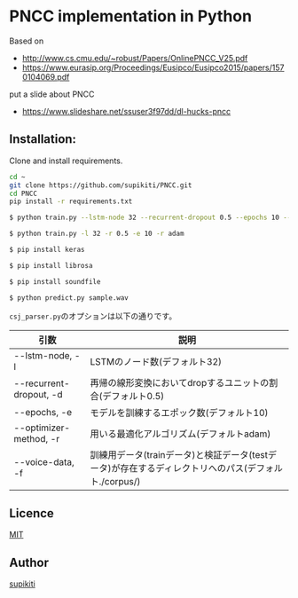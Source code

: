 # PNCC implementation in Python
Based on 
- http://www.cs.cmu.edu/~robust/Papers/OnlinePNCC_V25.pdf
- https://www.eurasip.org/Proceedings/Eusipco/Eusipco2015/papers/1570104069.pdf

put a slide about PNCC
- https://www.slideshare.net/ssuser3f97dd/dl-hucks-pncc

## Installation:
Clone and install requirements.
```bash
cd ~
git clone https://github.com/supikiti/PNCC.git
cd PNCC
pip install -r requirements.txt
```

```bash
$ python train.py --lstm-node 32 --recurrent-dropout 0.5 --epochs 10 --optimizer-method adam
```
```bash
$ python train.py -l 32 -r 0.5 -e 10 -r adam
```
```bash
$ pip install keras 
```
```bash
$ pip install librosa 
```
```bash
$ pip install soundfile
```

```bash
$ python predict.py sample.wav
```

`csj_parser.py`のオプションは以下の通りです。

引数 | 説明
-------------|------------
--lstm-node, -l | LSTMのノード数(デフォルト32)
--recurrent-dropout, -d | 再帰の線形変換においてdropするユニットの割合(デフォルト0.5)
--epochs, -e | モデルを訓練するエポック数(デフォルト10)
--optimizer-method, -r | 用いる最適化アルゴリズム(デフォルトadam)
--voice-data, -f | 訓練用データ(trainデータ)と検証データ(testデータ)が存在するディレクトリへのパス(デフォルト./corpus/)


## Licence

[MIT](https://github.com/tcnksm/tool/blob/master/LICENCE)

## Author

[supikiti](https://github.com/supikiti)
